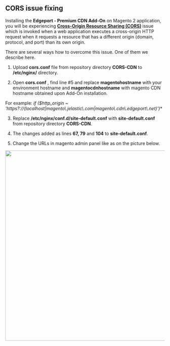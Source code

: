## CORS issue fixing

Installing the **Edgeport - Premium CDN Add-On** on Magento 2 application, you will be experiencing [**Cross-Origin Resource Sharing (CORS)**](https://en.wikipedia.org/wiki/Cross-origin_resource_sharing) issue which is invoked when a web application executes a cross-origin HTTP request when it requests a resource that has a different origin (domain, protocol, and port) than its own origin.
      
There are several ways how to overcome this issue. One of them we describe here.
   
1. Upload **cors.conf** file from repository directory **CORS-CDN** to **/etc/nginx/** directory.
   
2. Open **cors.conf** , find line #5 and replace **magentohostname** with your environment hostname and **magentocdnhostname** with magento CDN hostname obtained upon Add-On installation.
   
For example: **if ($http_origin ~* 'https?://(localhost|magento\\.jelastic\\.com|magento\\.cdn\\.edgeport\\.net)')** 
   
3. Replace **/etc/nginx/conf.d/site-default.conf** with **site-default.conf** from repository directory **CORS-CDN**.
   
4. The changes added as lines **67, 79** and **104** to **site-default.conf**.

5. Change the URLs in magento admin panel like as on the picture below.

<p align="left"> 
<img src="./images/CORS-CDN/urls-example.png" width="600">
</p>

